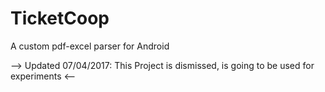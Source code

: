 TicketCoop
==========

A custom pdf-excel parser for Android

--> Updated 07/04/2017: This Project is dismissed, is going to be used for experiments <--
